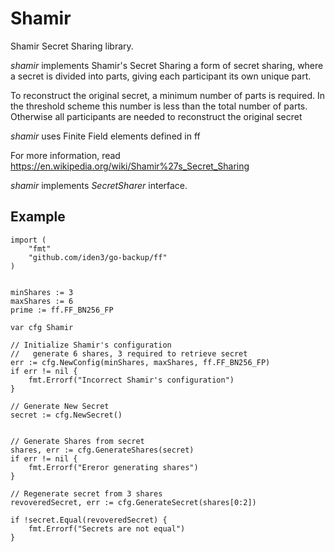 
# Shamir
Shamir Secret Sharing library. 

*shamir* implements Shamir's Secret Sharing  a form of secret sharing, where a secret is divided into parts, giving each participant its own unique part.

To reconstruct the original secret, a minimum number of parts is required. In the threshold scheme this number is less than the total number of parts. Otherwise all participants are needed to reconstruct the original secret

*shamir* uses Finite Field elements defined in ff

For more information, read https://en.wikipedia.org/wiki/Shamir%27s_Secret_Sharing

*shamir* implements *SecretSharer* interface.


## Example
```
import (
	"fmt"
	"github.com/iden3/go-backup/ff"
)


minShares := 3
maxShares := 6
prime := ff.FF_BN256_FP

var cfg Shamir

// Initialize Shamir's configuration 
//   generate 6 shares, 3 required to retrieve secret
err := cfg.NewConfig(minShares, maxShares, ff.FF_BN256_FP)
if err != nil {
	fmt.Errorf("Incorrect Shamir's configuration")
}

// Generate New Secret
secret := cfg.NewSecret()


// Generate Shares from secret
shares, err := cfg.GenerateShares(secret)
if err != nil {
	fmt.Errorf("Ereror generating shares")
}

// Regenerate secret from 3 shares
revoveredSecret, err := cfg.GenerateSecret(shares[0:2])

if !secret.Equal(revoveredSecret) {
	fmt.Errorf("Secrets are not equal")
}
```
